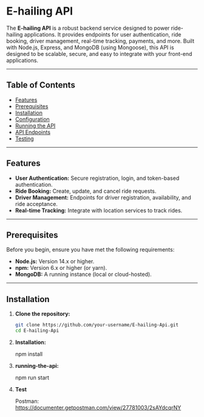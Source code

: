 # E-hailing API

The **E-hailing API** is a robust backend service designed to power ride-hailing applications. It provides endpoints for user authentication, ride booking, driver management, real-time tracking, payments, and more. Built with Node.js, Express, and MongoDB (using Mongoose), this API is designed to be scalable, secure, and easy to integrate with your front-end applications.

---

## Table of Contents

- [Features](#features)
- [Prerequisites](#prerequisites)
- [Installation](#installation)
- [Configuration](#configuration)
- [Running the API](#running-the-api)
- [API Endpoints](#api-endpoints)
- [Testing](#testing)


---

## Features

- **User Authentication:** Secure registration, login, and token-based authentication.
- **Ride Booking:** Create, update, and cancel ride requests.
- **Driver Management:** Endpoints for driver registration, availability, and ride acceptance.
- **Real-time Tracking:** Integrate with location services to track rides.


---

## Prerequisites

Before you begin, ensure you have met the following requirements:

- **Node.js:** Version 14.x or higher.
- **npm:** Version 6.x or higher (or yarn).
- **MongoDB:** A running instance (local or cloud-hosted).

---

## Installation

1. **Clone the repository:**

   ```bash
   git clone https://github.com/your-username/E-hailing-Api.git
   cd E-hailing-Api
2. **Installation:**
   
     npm install
   
4. **running-the-api:**

   npm run start
   
5. **Test**

   Postman: https://documenter.getpostman.com/view/27781003/2sAYdcqrNY
   

